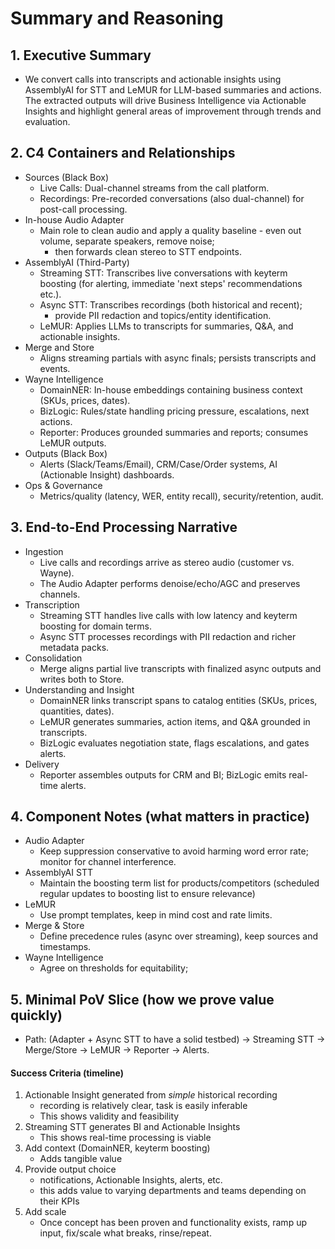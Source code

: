 # Summary and Reasoning

## 1. Executive Summary
- We convert calls into transcripts and actionable insights using AssemblyAI for STT and LeMUR for LLM-based summaries and actions. The extracted outputs will drive Business Intelligence via Actionable Insights and highlight general areas of improvement through trends and evaluation.

## 2. C4 Containers and Relationships
- Sources (Black Box)
  - Live Calls: Dual-channel streams from the call platform.
  - Recordings: Pre-recorded conversations (also dual-channel) for post-call processing.
- In-house Audio Adapter
  - Main role to clean audio and apply a quality baseline - even out volume, separate speakers, remove noise;
    - then forwards clean stereo to STT endpoints.
- AssemblyAI (Third-Party)
  - Streaming STT: Transcribes live conversations with keyterm boosting (for alerting, immediate 'next steps' recommendations etc.).
  - Async STT: Transcribes recordings (both historical and recent);
    - provide PII redaction and topics/entity identification.
  - LeMUR: Applies LLMs to transcripts for summaries, Q&A, and actionable insights.
- Merge and Store
  - Aligns streaming partials with async finals; persists transcripts and events.
- Wayne Intelligence
  - DomainNER: In-house embeddings containing business context (SKUs, prices, dates).
  - BizLogic: Rules/state handling pricing pressure, escalations, next actions.
  - Reporter: Produces grounded summaries and reports; consumes LeMUR outputs.
- Outputs (Black Box)
  - Alerts (Slack/Teams/Email), CRM/Case/Order systems, AI (Actionable Insight) dashboards.
- Ops & Governance
  - Metrics/quality (latency, WER, entity recall), security/retention, audit.

## 3. End-to-End Processing Narrative
- Ingestion
  - Live calls and recordings arrive as stereo audio (customer vs. Wayne).
  - The Audio Adapter performs denoise/echo/AGC and preserves channels.
- Transcription
  - Streaming STT handles live calls with low latency and keyterm boosting for domain terms.
  - Async STT processes recordings with PII redaction and richer metadata packs.
- Consolidation
  - Merge aligns partial live transcripts with finalized async outputs and writes both to Store.
- Understanding and Insight
  - DomainNER links transcript spans to catalog entities (SKUs, prices, quantities, dates).
  - LeMUR generates summaries, action items, and Q&A grounded in transcripts.
  - BizLogic evaluates negotiation state, flags escalations, and gates alerts.
- Delivery
  - Reporter assembles outputs for CRM and BI; BizLogic emits real-time alerts.

## 4. Component Notes (what matters in practice)
- Audio Adapter
  - Keep suppression conservative to avoid harming word error rate; monitor for channel interference.
- AssemblyAI STT
  - Maintain the boosting term list for products/competitors (scheduled regular updates to boosting list to ensure relevance)
- LeMUR
  - Use prompt templates, keep in mind cost and rate limits.
- Merge & Store
  - Define precedence rules (async over streaming), keep sources and timestamps.
- Wayne Intelligence
  - Agree on thresholds for equitability;

## 5. Minimal PoV Slice (how we prove value quickly)
- Path: (Adapter + Async STT to have a solid testbed) → Streaming STT → Merge/Store → LeMUR → Reporter → Alerts.

#### Success Criteria (timeline)
1. Actionable Insight generated from *simple* historical recording
    - recording is relatively clear, task is easily inferable
    - This shows validity and feasibility
2. Streaming STT generates BI and Actionable Insights
    - This shows real-time processing is viable
3. Add context (DomainNER, keyterm boosting)
    - Adds tangible value
4. Provide output choice
    - notifications, Actionable Insights, alerts, etc.
    - this adds value to varying departments and teams depending on their KPIs
5. Add scale
    - Once concept has been proven and functionality exists, ramp up input, fix/scale what breaks, rinse/repeat.
